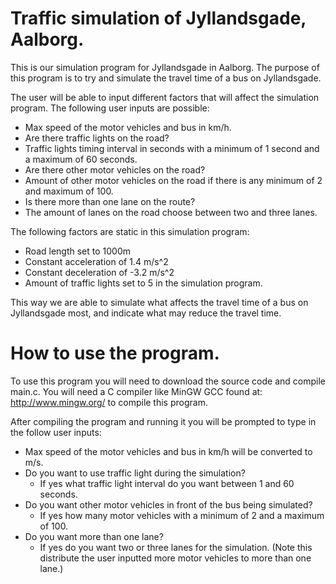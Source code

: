 # Traffic simulation of Jyllandsgade, Aalborg.
This is our simulation program for Jyllandsgade in Aalborg. The purpose of this program is to try and simulate the travel time of a bus on Jyllandsgade. 

The user will be able to input different factors that will affect the simulation program. The following user inputs are possible:

* Max speed of the motor vehicles and bus in km/h.
* Are there traffic lights on the road?
* Traffic lights timing interval in seconds with a minimum of 1 second and a maximum of 60 seconds.
* Are there other motor vehicles on the road?
* Amount of other motor vehicles on the road if there is any minimum of 2 and maximum of 100.
* Is there more than one lane on the route?
* The amount of lanes on the road choose between two and three lanes. 

The following factors are static in this simulation program:

* Road length set to 1000m
* Constant acceleration of 1.4 m/s^2
* Constant deceleration of -3.2 m/s^2
* Amount of traffic lights set to 5 in the simulation program. 

This way we are able to simulate what affects the travel time of a bus on Jyllandsgade most, and indicate what may reduce the travel time.


# How to use the program.

To use this program you will need to download the source code and compile main.c. You will need a C compiler like MinGW GCC found at: http://www.mingw.org/ to compile this program. 

After compiling the program and running it you will be prompted to type in the follow user inputs:

* Max speed of the motor vehicles and bus in km/h will be converted to m/s.
* Do you want to use traffic light during the simulation?
  * If yes what traffic light interval do you want between 1 and 60 seconds.
* Do you want other motor vehicles in front of the bus being simulated?
  * If yes how many motor vehicles with a minimum of 2 and a maximum of 100.
* Do you want more than one lane?
  * If yes do you want two or three lanes for the simulation. (Note this distribute the user inputted more motor vehicles to more than one lane.)
 


